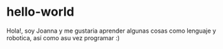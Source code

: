 # hello-world

Hola!, soy Joanna y me gustaria aprender algunas cosas como lenguaje y robotica, así como asu vez programar :)

